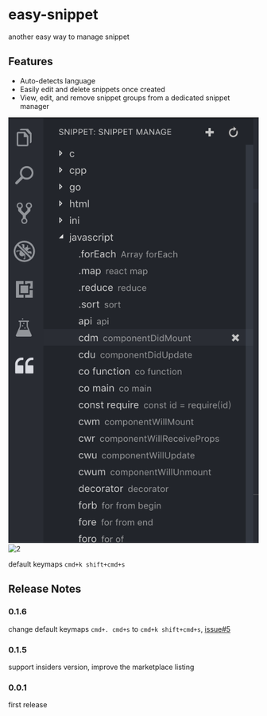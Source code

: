 # easy-snippet

another easy way to manage snippet

## Features

- Auto-detects language
- Easily edit and delete snippets once created
- View, edit, and remove snippet groups from a dedicated snippet manager

![1](media/screenshot.png)
![2](media/screenshot.gif)

default keymaps `cmd+k shift+cmd+s`

## Release Notes

### 0.1.6

change default keymaps `cmd+. cmd+s` to `cmd+k shift+cmd+s`, [issue#5](https://github.com/inu1255/vscode-easy-snippet/issues/5)

### 0.1.5

support insiders version, improve the marketplace listing 

### 0.0.1

first release
